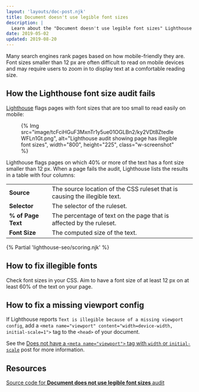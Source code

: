 ```yaml
---
layout: 'layouts/doc-post.njk'
title: Document doesn't use legible font sizes
description: |
  Learn about the "Document doesn't use legible font sizes" Lighthouse audit.
date: 2019-05-02
updated: 2019-08-20
---
```


Many search engines rank pages based on how mobile-friendly they are. Font
sizes smaller than 12&nbsp;px are often difficult to read on mobile devices
and may require users to zoom in to display text at a comfortable reading size.

## How the Lighthouse font size audit fails

[Lighthouse](https://developers.google.com/web/tools/lighthouse/) flags pages
with font sizes that are too small to read easily on mobile:

<figure class="w-figure">
  {% Img src="image/tcFciHGuF3MxnTr1y5ue01OGLBn2/ky2VDt8ZtedleWFLn1Gt.png", alt="Lighthouse audit showing page has illegible font sizes", width="800", height="225", class="w-screenshot" %}
</figure>

Lighthouse flags pages on which 40% or more of the text has a font size smaller
than 12&nbsp;px. When a page fails the audit, Lighthouse lists the results in a
table with four columns:

<div class="w-table-wrapper">
  <table>
    <tbody>
      <tr>
        <td><strong>Source</strong></td>
        <td>The source location of the CSS ruleset that is causing the illegible text.</td>
      </tr>
      <tr>
        <td><strong>Selector</strong></td>
        <td>The selector of the ruleset.</td>
      </tr>
      <tr>
        <td><strong>% of Page Text</strong></td>
        <td>The percentage of text on the page that is affected by the ruleset.</td>
      </tr>
      <tr>
        <td><strong>Font Size</strong></td>
        <td>The computed size of the text.</td>
      </tr>
    </tbody>
  </table>
</div>

{% Partial 'lighthouse-seo/scoring.njk' %}

## How to fix illegible fonts

Check font sizes in your CSS. Aim to have a font size of at least 12&nbsp;px on
at least 60% of the text on your page.

## How to fix a missing viewport config

If Lighthouse reports `Text is illegible because of a missing viewport config`,
add a `<meta name="viewport" content="width=device-width, initial-scale=1">`
tag to the `<head>` of your document.

See the [Does not have a `<meta name="viewport">` tag with `width` or `initial-scale`](/docs/lighthouse/pwa/viewport/)
post for more information.

## Resources

[Source code for **Document does not use legible font sizes** audit](https://github.com/GoogleChrome/lighthouse/blob/master/lighthouse-core/audits/seo/font-size.js)

